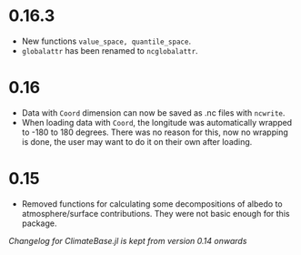 # 0.16.3
- New functions `value_space, quantile_space`.
- `globalattr` has been renamed to `ncglobalattr`.

# 0.16
- Data with `Coord` dimension can now be saved as .nc files with `ncwrite`.
- When loading data with `Coord`, the longitude was automatically wrapped to -180 to 180 degrees. There was no reason for this, now no wrapping is done, the user may want to do it on their own after loading.

# 0.15
- Removed functions for calculating some decompositions of albedo to atmosphere/surface contributions. They were not basic enough for this package.


_Changelog for ClimateBase.jl is kept from version 0.14 onwards_